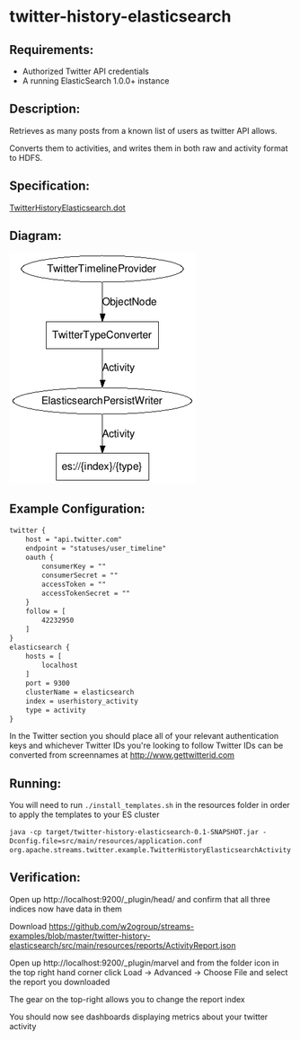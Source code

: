 twitter-history-elasticsearch
==============================

Requirements:
-------------
 - Authorized Twitter API credentials
 - A running ElasticSearch 1.0.0+ instance

Description:
------------
Retrieves as many posts from a known list of users as twitter API allows.

Converts them to activities, and writes them in both raw and activity format to HDFS.

Specification:
-----------------

[TwitterHistoryElasticsearch.dot](src/main/resources/TwitterHistoryElasticsearch.dot "TwitterGardenhoseElasticsearch.dot" )

Diagram:
-----------------

![TwitterHistoryElasticsearch.png](./TwitterHistoryElasticsearch.png?raw=true)

Example Configuration:
----------------------

    twitter {
        host = "api.twitter.com"
        endpoint = "statuses/user_timeline"
        oauth {
            consumerKey = ""
            consumerSecret = ""
            accessToken = ""
            accessTokenSecret = ""
        }
        follow = [
            42232950
        ]
    }
    elasticsearch {
        hosts = [
            localhost
        ]
        port = 9300
        clusterName = elasticsearch
        index = userhistory_activity
        type = activity
    }

In the Twitter section you should place all of your relevant authentication keys and whichever Twitter IDs you're looking to follow
Twitter IDs can be converted from screennames at http://www.gettwitterid.com

Running:
--------

You will need to run `./install_templates.sh` in the resources folder in order to apply the templates to your ES cluster

    java -cp target/twitter-history-elasticsearch-0.1-SNAPSHOT.jar -Dconfig.file=src/main/resources/application.conf org.apache.streams.twitter.example.TwitterHistoryElasticsearchActivity

Verification:
-------------
Open up http://localhost:9200/_plugin/head/ and confirm that all three indices now have data in them

Download https://github.com/w2ogroup/streams-examples/blob/master/twitter-history-elasticsearch/src/main/resources/reports/ActivityReport.json

Open up http://localhost:9200/_plugin/marvel and from the folder icon in the top right hand corner click
    Load -> Advanced -> Choose File and select the report you downloaded

The gear on the top-right allows you to change the report index

You should now see dashboards displaying metrics about your twitter activity